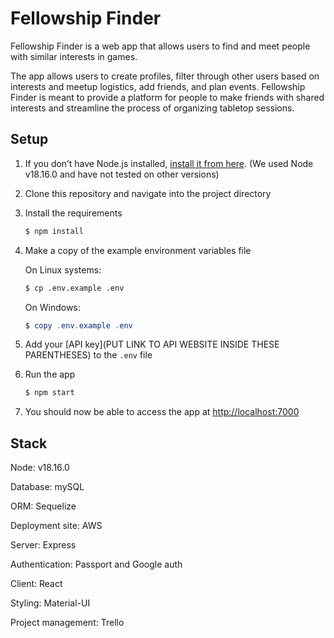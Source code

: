# Fellowship Finder

Fellowship Finder is a web app that allows users to find and meet people with similar interests in games.

The app allows users to create profiles, filter through other users based on interests and meetup logistics, add friends, and plan events. Fellowship Finder is meant to provide a platform for people to make friends with shared interests and streamline the process of organizing tabletop sessions.

## Setup
1. If you don’t have Node.js installed, [install it from here](https://nodejs.org/en/). (We used Node v18.16.0 and have not tested on other versions)

2. Clone this repository and navigate into the project directory

3. Install the requirements

   ```bash
   $ npm install
   ```

4. Make a copy of the example environment variables file

   On Linux systems: 
   ```bash
   $ cp .env.example .env
   ```
   On Windows:
   ```powershell
   $ copy .env.example .env
   ```
5. Add your [API key](PUT LINK TO API WEBSITE INSIDE THESE PARENTHESES) to the `.env` file

6. Run the app

   ```bash
   $ npm start
   ```

7. You should now be able to access the app at [http://localhost:7000](http://localhost:7000)

## Stack

Node: v18.16.0

Database: mySQL

ORM: Sequelize

Deployment site: AWS

Server: Express

Authentication: Passport and Google auth

Client: React

Styling: Material-UI

Project management: Trello
